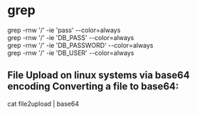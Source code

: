 # **grep**

grep -rnw '/' -ie 'pass' --color=always  
grep -rnw '/' -ie 'DB_PASS' --color=always  
grep -rnw '/' -ie 'DB_PASSWORD' --color=always  
grep -rnw '/' -ie 'DB_USER' --color=always  
  
  

## File Upload on linux systems via base64 encoding Converting a file to base64:

  
  
  
cat file2upload | base64